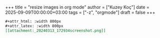 +++
title = "resize images in org mode"
author = ["Kuzey Koç"]
date = 2025-09-09T00:00:00+03:00
tags = ["-z", "orgmode"]
draft = false
+++

```org
#+attr_html: :width 800px
#+attr_latex: :width 800px
[[attachment:_20240313_172934screenshot.png]]
```
